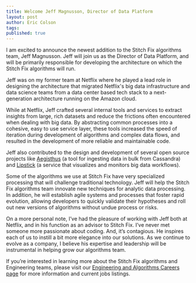 ```yaml
---
title: Welcome Jeff Magnusson, Director of Data Platform
layout: post
author: Eric Colson
tags:
published: true
---
```


I am excited to announce the newest addition to the Stitch Fix algorithms team, Jeff Magnusson. Jeff will join us as the Director of Data Platform, and will be primarily responsible for developing the architecture on which the Stitch Fix algorithms will run.

Jeff was on my former team at Netflix where he played a lead role in designing the architecture that migrated Netflix's big data infrastructure and data science teams from a data center based tech stack to a next-generation architecture running on the Amazon cloud.

While at Netflix, Jeff crafted several internal tools and services to extract insights from large, rich datasets and reduce the frictions often encountered when dealing with big data. By abstracting common processes into a cohesive, easy to use service layer, these tools increased the speed of iteration during development of algorithms and complex data flows, and resulted in the development of more reliable and maintainable code.

Jeff also contributed to the design and development of several open source projects like [Aegisthus][Aegisthus] (a tool for ingesting data in bulk from Cassandra) and [Lipstick][Lipstick] (a service that visualizes and monitors big data workflows).

Some of the algorithms we use at Stitch Fix have very specialized processing that will challenge traditional technology. Jeff will help the Stitch Fix algorithms team innovate new techniques for analytic data processing.  In addition, he will establish agile systems and processes that foster rapid evolution, allowing developers to quickly validate their hypotheses and roll out new versions of algorithms without undue process or risks.

On a more personal note, I’ve had the pleasure of working with Jeff both at Netflix, and in his function as an advisor to Stitch Fix. I’ve never met someone more passionate about coding. And, it’s contagious.  He inspires each of us to instill a bit more elegance into our solutions.   As we continue to evolve as a company, I believe his expertise and leadership will be instrumental in helping grow our algorithms team.

If you’re interested in learning more about the Stitch Fix algorithms and Engineering teams, please visit our [Engineering and Algorithms Careers page][jobspage] for more information and current jobs listings.


[Aegisthus]: http://techblog.netflix.com/search/label/Aegisthus
[Lipstick]: http://techblog.netflix.com/2013/06/introducing-lipstick-on-apache-pig.html
[jobspage]: http://technology.stitchfix.com/jobs

